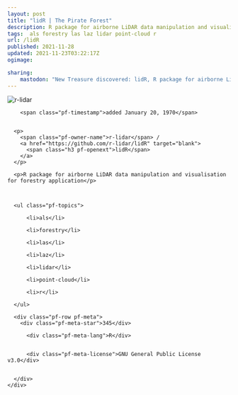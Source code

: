 ```yaml
---
layout: post
title: "lidR | The Pirate Forest"
description: R package for airborne LiDAR data manipulation and visualisation for forestry application
tags:  als forestry las laz lidar point-cloud r
url: /lidR
published: 2021-11-28
updated: 2021-11-23T03:22:17Z
ogimage: 

sharing:
    mastodon: "New Treasure discovered: lidR, R package for airborne LiDAR data manipulation and visualisation for forestry application"
---
```

<div class="pf-night-sky-spacer">
    <div id="pf-night-sky" data-stars="345" data-owner="r-lidar" data-repo="lidR"></div>
    <div class="">
        <dialog>
            Inhalt des Dialogs
        </dialog>
    </div>
</div>


<div class="pf-row pf-pirate pf-small-column" data-pirate-id="aJnOMbBzFihijI-bylEMY">
    <div>
      <!--<a href="https://github.com/r-lidar" target="blank">-->
        <div class="pf-pirate-avatar">
          <div class="pf-cross pf-clickable"  onclick="collect('aJnOMbBzFihijI-bylEMY'); return false;"></div>
          <img src="https://avatars.githubusercontent.com/u/93974705?v=4" title="r-lidar" alt="r-lidar"/>
      </div>
      <!--</a>
      <div class="pf-pirate-actions">
        <a class="pf-treasure-add"  title="save in my treasure chest" onclick="collect('aJnOMbBzFihijI-bylEMY'); return false;" href="#">
          <img src="./assets/coin.svg" alt="treasure"/>
        </a>
        <a class="pf-treasure-remove" onclick="throwAway('aJnOMbBzFihijI-bylEMY'); return false;">remove</a>
      </div>-->
    </div>
    <div class="pf-ship">
      
        <span class="pf-timestamp">added January 20, 1970</span>
      
      
      <p>
        <span class="pf-owner-name">r-lidar</span> / 
        <a href="https://github.com/r-lidar/lidR" target="blank">
          <span class="h3 pf-openext">lidR</span>
        </a>
      </p>

      <p>R package for airborne LiDAR data manipulation and visualisation for forestry application</p>

      

      <ul class="pf-topics">
        
          <li>als</li>
        
          <li>forestry</li>
        
          <li>las</li>
        
          <li>laz</li>
        
          <li>lidar</li>
        
          <li>point-cloud</li>
        
          <li>r</li>
        
      </ul>

      <div class="pf-row pf-meta">
        <div class="pf-meta-star">345</div>
        
          <div class="pf-meta-lang">R</div>
        
        
          <div class="pf-meta-license">GNU General Public License v3.0</div>
        
        
      </div>
    </div>
  </div>
